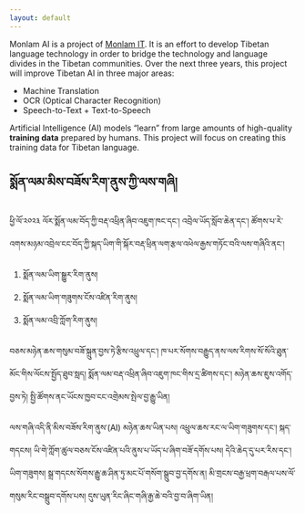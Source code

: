 ```yaml
---
layout: default
---
```


Monlam AI is a project of [Monlam IT](https://monlamit.com). It is an effort to develop Tibetan language technology in order to bridge the technology and language divides in the Tibetan communities. Over the next three years, this project will improve Tibetan AI in three major areas:
- Machine Translation
- OCR (Optical Character Recognition)
- Speech-to-Text + Text-to-Speech

Artificial Intelligence (AI) models “learn” from large amounts of high-quality **training data** prepared by humans. This project will focus on creating this training data for Tibetan language.


## སྨོན་ལམ་མིས་བཟོས་རིག་ནུས་ཀྱི་ལས་གཞི།

ཕྱི་ལོ་༢༠༢༣ ལོར་སྨོན་ལམ་བོད་ཀྱི་བརྡ་འཕྲིན་ཞིབ་འཇུག་ཁང་དང་། འབྲེལ་ཡོད་སློབ་ཆེན་དང་། ཚོགས་པ་རེ་འགས་མཉམ་འབྲེལ་ངང་བོད་ཀྱི་སྐད་ཡིག་གི་སྐོར་བརྡ་ཕྲིན་ལག་རྩལ་འཕེལ་རྒྱས་གཏོང་བའི་ལས་གཞིའི་ནང་། 

1. སྨོན་ལམ་ཡིག་སྒྱུར་རིག་ནུས།
1. སྨོན་ལམ་ཡིག་གཟུགས་ངོས་འཛིན་རིག་ནུས།
1. སྨོན་ལམ་འབྲི་ཀློག་རིག་ནུས།

བཅས་མཉེན་ཆས་གསུམ་བཟོ་སྐྲུན་བྱས་ཏེ་རྩིས་འཕྲུལ་དང་། ཁ་པར་སོགས་བརྒྱུད་ནས་ལས་རིགས་སོ་སོའི་ཐུན་མོང་གིས་ལོངས་སྤྱོད་ཐུབ་སླད། སྨོན་ལམ་བརྡ་འཕྲིན་ཞིབ་འཇུག་ཁང་གིས་དྲ་ཚིགས་དང་། མཉེན་ཆས་ཇུས་འགོད་བྱས་ཏེ། སྤྱི་ཚོགས་ནང་ཡོངས་ཁྱབ་ངང་འགྲེམས་སྤེལ་བྱ་རྒྱུ་ཡིན། 

ལས་གཞི་འདི་ནི་མིས་བཟོས་རིག་ནུས་(AI) མཉེན་ཆས་ཡིན་པས། འཕྲུལ་ཆས་རང་ལ་ཡིག་གཟུགས་དང་། སྐད་གདངས། ཡི་གེ་ཀློག་ཚུལ་བཅས་ངོས་འཛིན་པའི་ནུས་པ་ཡོད་པ་ཞིག་བཟོ་དགོས་པས། དེའི་ཆེད་དུ་པར་རིས་དང་། ཡིག་གཟུགས། སྒྲ་གདངས་སོགས་རྒྱུ་ཆ་ཤིན་ཏུ་མང་པོ་གསོག་སྒྲུབ་བྱ་དགོས་ན། མི་གྲངས་བརྒྱ་ཕྲག་བརྒལ་པས་ལོ་གསུམ་རིང་བསྒྲུབ་དགོས་པས། དུས་ཡུན་རིང་ཞིང་གཞི་རྒྱ་ཆེ་བའི་བྱ་བ་ཞིག་ཡིན།


